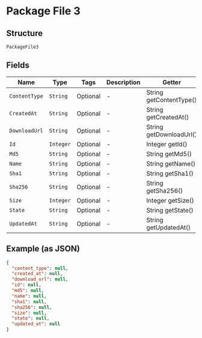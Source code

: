 
# Package File 3

## Structure

`PackageFile3`

## Fields

| Name | Type | Tags | Description | Getter | Setter |
|  --- | --- | --- | --- | --- | --- |
| `ContentType` | `String` | Optional | - | String getContentType() | setContentType(String contentType) |
| `CreatedAt` | `String` | Optional | - | String getCreatedAt() | setCreatedAt(String createdAt) |
| `DownloadUrl` | `String` | Optional | - | String getDownloadUrl() | setDownloadUrl(String downloadUrl) |
| `Id` | `Integer` | Optional | - | Integer getId() | setId(Integer id) |
| `Md5` | `String` | Optional | - | String getMd5() | setMd5(String md5) |
| `Name` | `String` | Optional | - | String getName() | setName(String name) |
| `Sha1` | `String` | Optional | - | String getSha1() | setSha1(String sha1) |
| `Sha256` | `String` | Optional | - | String getSha256() | setSha256(String sha256) |
| `Size` | `Integer` | Optional | - | Integer getSize() | setSize(Integer size) |
| `State` | `String` | Optional | - | String getState() | setState(String state) |
| `UpdatedAt` | `String` | Optional | - | String getUpdatedAt() | setUpdatedAt(String updatedAt) |

## Example (as JSON)

```json
{
  "content_type": null,
  "created_at": null,
  "download_url": null,
  "id": null,
  "md5": null,
  "name": null,
  "sha1": null,
  "sha256": null,
  "size": null,
  "state": null,
  "updated_at": null
}
```

